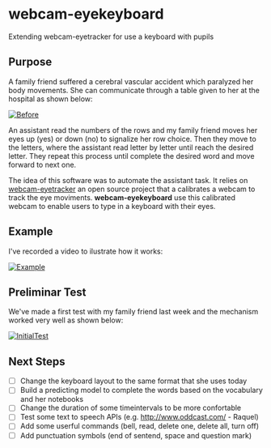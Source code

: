 # webcam-eyekeyboard
Extending webcam-eyetracker for use a keyboard with pupils

## Purpose

A family friend suffered a cerebral vascular accident which paralyzed her body movements. She can communicate through a table given to her at the hospital as shown below:

[![Before](http://img.youtube.com/vi/euZO5IGGJ_0/0.jpg)](https://www.youtube.com/watch?v=euZO5IGGJ_0)

An assistant read the numbers of the rows and my family friend moves her eyes up (yes) or down (no) to signalize her row choice. Then they move to the letters, where the assistant read letter by letter until reach the desired letter. They repeat this process until complete the desired word and move forward to next one. 

The idea of this software was to automate the assistant task. It relies on [webcam-eyetracker](https://github.com/esdalmaijer/webcam-eyetracker) an open source project that a calibrates a webcam to track the eye moviments. **webcam-eyekeyboard** use this calibrated webcam to enable users to type in a keyboard with their eyes.

## Example

I've recorded a video to ilustrate how it works:

[![Example](http://img.youtube.com/vi/vG-_wg6IxnY/0.jpg)](https://youtu.be/vG-_wg6IxnY)

## Preliminar Test

We've made a first test with my family friend last week and the mechanism worked very well as shown below:

[![InitialTest](http://img.youtube.com/vi/GCCLfgFJNNU/0.jpg)](https://www.youtube.com/watch?v=GCCLfgFJNNU)

## Next Steps

- [ ] Change the keyboard layout to the same format that she uses today
- [ ] Build a predicting model to complete the words based on the vocabulary and her notebooks
- [ ] Change the duration of some timeintervals to be more confortable
- [ ] Test some text to speech APIs (e.g. http://www.oddcast.com/ - Raquel)
- [ ] Add some userful commands (bell, read, delete one, delete all, turn off)
- [ ] Add punctuation symbols (end of sentend, space and question mark)
